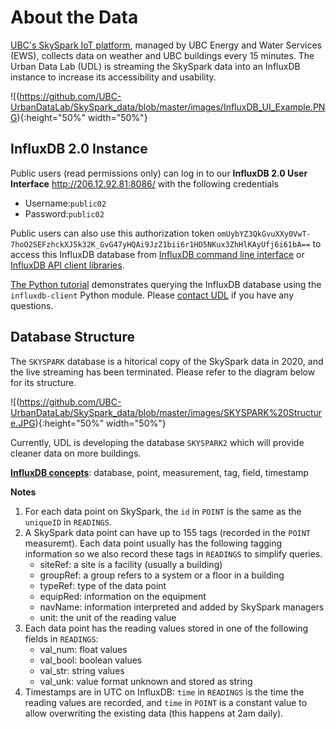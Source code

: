 # About the Data
[UBC's SkySpark IoT platform](https://skyspark.energy.ubc.ca/), managed by UBC Energy and Water Services (EWS), collects data on weather and UBC buildings every 15 minutes. The Urban Data Lab (UDL) is streaming the SkySpark data into an InfluxDB instance to increase its accessibility and usability.

![(https://github.com/UBC-UrbanDataLab/SkySpark_data/blob/master/images/InfluxDB_UI_Example.PNG){:height="50%" width="50%"}

## InfluxDB 2.0 Instance
Public users (read permissions only) can log in to our **InfluxDB 2.0 User Interface** http://206.12.92.81:8086/ with the following credentials
- Username:`public02`
- Password:`public02`

Public users can also use this authorization token `omUybYZ3QkGvuXXy0VwT-7hoO2SEFzhckXJ5k32K_GvG47yHQAi9JzZ1bii6r1HD5NKux3ZhHlKAyUfj6i61bA==` 
to access this InfluxDB database from [InfluxDB command line interface](https://docs.influxdata.com/influxdb/v2.0/) or [InfluxDB API client libraries](https://docs.influxdata.com/influxdb/v2.0/tools/client-libraries/). 

[The Python tutorial](https://github.com/UBC-UrbanDataLab/SkySpark_data/blob/master/SKYSPARK2%20Tutorial%20v1.ipynb) demonstrates querying the InfluxDB database using the `influxdb-client` Python module. Please [contact UDL](https://urbandatalab.io/) if you have any questions.

## Database Structure
The `SKYSPARK` database is a hitorical copy of the SkySpark data in 2020, and the live streaming has been terminated. Please refer to the diagram below for its structure.

![(https://github.com/UBC-UrbanDataLab/SkySpark_data/blob/master/images/SKYSPARK%20Structure.JPG){:height="50%" width="50%"}

Currently, UDL is developing the database  `SKYSPARK2` which will provide cleaner data on more buildings.

**[InfluxDB concepts](https://docs.influxdata.com/influxdb/v2.0/reference/key-concepts/)**: database, point, measurement, tag, field, timestamp

**Notes**

1. For each data point on SkySpark, the `id` in `POINT` is the same as the `uniqueID` in `READINGS`.
2. A SkySpark data point can have up to 155 tags (recorded in the `POINT` measuremt). Each data point usually has the following tagging information so we also record these tags in `READINGS` to simplify queries.
   * siteRef: a site is a facility (usually a building) 
   * groupRef: a group refers to a system or a floor in a building
   * typeRef: type of the data point  
   * equipRed: information on the equipment
   * navName: information interpreted and added by SkySpark managers
   * unit: the unit of the reading value
3. Each data point has the reading values stored in one of the following fields in `READINGS`:
   * val_num: float values
   * val_bool: boolean values
   * val_str: string values
   * val_unk: value format unknown and stored as string
4. Timestamps are in UTC on InfluxDB: `time` in `READINGS` is the time the reading values are recorded, and `time` in `POINT` is a constant value to allow overwriting the existing data (this happens at 2am daily).
